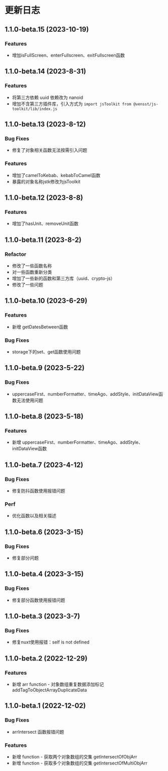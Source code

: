 # 更新日志
## 1.1.0-beta.15 (2023-10-19)

### Features

* 增加isFullScreen、enterFullscreen、exitFullscreen函数

## 1.1.0-beta.14 (2023-8-31)

### Features

* 将第三方依赖 uuid 依赖改为 nanoid
* 增加不含第三方插件库，引入方式为 `import jsToolkit from @vensst/js-toolkit/lib/index.js`

## 1.1.0-beta.13 (2023-8-12)

### Bug Fixes

* 修复了对象相关函数无法按需引入问题

### Features

* 增加了camelToKebab、kebabToCamel函数
* 暴露的对象名称jstk修改为jsToolkit

## 1.1.0-beta.12 (2023-8-8)

### Features

* 增加了hasUnit、removeUnit函数

## 1.1.0-beta.11 (2023-8-2)

### Refactor

* 修改了一些函数名称
* 对一些函数重新分类
* 增加了一些新的函数和第三方库（uuid、crypto-js）
* 修改了一些问题

## 1.1.0-beta.10 (2023-6-29)

### Features

* 新增 getDatesBetween函数

### Bug Fixes

* storage下的set、get函数使用问题

## 1.1.0-beta.9 (2023-5-22)

### Bug Fixes

* uppercaseFirst、numberFormatter、timeAgo、addStyle、initDataView函数无法使用问题

## 1.1.0-beta.8 (2023-5-18)

### Features

* 新增 uppercaseFirst、numberFormatter、timeAgo、addStyle、initDataView函数

## 1.1.0-beta.7 (2023-4-12)

### Bug Fixes

* 修复防抖函数使用报错问题

### Perf

* 优化函数以及相关描述

## 1.1.0-beta.6 (2023-3-15)

### Bug Fixes

* 修复部分问题

## 1.1.0-beta.4 (2023-3-15)

### Bug Fixes

* 修复部分函数使用报错问题

## 1.1.0-beta.3 (2023-3-7)

### Bug Fixes

* 修复nuxt使用报错：self is not defined

## 1.1.0-beta.2 (2022-12-29)

### Features

* 新增 arr function - 对象数组重复数据添加标记 addTagToObjectArrayDuplicateData

## 1.1.0-beta.1 (2022-12-02)

### Bug Fixes

* arrIntersect 函数报错问题

### Features

* 新增 function - 获取两个对象数组的交集 getIntersectOfObjArr
* 新增 function - 获取多个对象数组的交集 getIntersectOfMultiObjArr  

